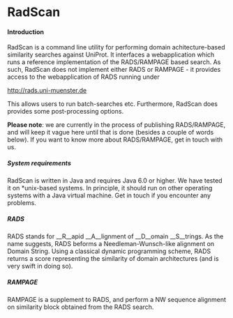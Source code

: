 RadScan
================

#### Introduction
RadScan is a command line utility for performing domain achitecture-based similarity searches against UniProt.
It interfaces a webapplication which runs a reference implementation of the RADS/RAMPAGE based search. As such,
RadScan does not implement either RADS or RAMPAGE - it  provides access to the webapplication of RADS running under

http://rads.uni-muenster.de

This allows users to run batch-searches etc. Furthermore, RadScan does provides some post-processing options.

__Please note__: we are currently in the process of publishing RADS/RAMPAGE, and will keep it vague here until that
is done (besides a couple of words below). If you want to know more about RADS/RAMPAGE, get in touch with us. 

##### System requirements
RadScan is written in Java and requires Java 6.0 or higher. We have tested it on *unix-based systems. In principle,
it should run on other operating systems with a Java virtual machine. Get in touch if you encounter any problems.

##### RADS
RADS stands for __R__apid __A__lignment of __D__omain __S__trings. As the name suggests, RADS beforms a 
Needleman-Wunsch-like alignment on Domain String. Using a classical dynamic programming scheme, RADS 
returns a score representing the similarity of domain architectures (and is very swift in doing so).

##### RAMPAGE
RAMPAGE is a supplement to RADS, and perform a NW sequence alignment on similarity block obtained from the RADS
search. 

